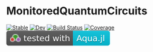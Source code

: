 # MonitoredQuantumCircuits

[![Stable](https://img.shields.io/badge/docs-stable-blue.svg)](https://J-C-Q.github.io/MonitoredQuantumCircuits.jl/stable/)
[![Dev](https://img.shields.io/badge/docs-dev-blue.svg)](https://J-C-Q.github.io/MonitoredQuantumCircuits.jl/dev/)
[![Build Status](https://github.com/J-C-Q/MonitoredQuantumCircuits.jl/actions/workflows/CI.yml/badge.svg?branch=main)](https://github.com/J-C-Q/MonitoredQuantumCircuits.jl/actions/workflows/CI.yml?query=branch%3Amain)
[![Coverage](https://codecov.io/gh/J-C-Q/MonitoredQuantumCircuits.jl/branch/main/graph/badge.svg)](https://codecov.io/gh/J-C-Q/MonitoredQuantumCircuits.jl)
[![Aqua](https://raw.githubusercontent.com/JuliaTesting/Aqua.jl/master/badge.svg)](https://github.com/JuliaTesting/Aqua.jl)
